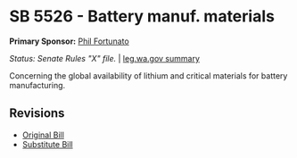 # SB 5526 - Battery manuf. materials
**Primary Sponsor:** [Phil Fortunato](/person/leg/phil.fortunato.md)

*Status: Senate Rules "X" file.* | [leg.wa.gov summary](https://app.leg.wa.gov/billsummary?BillNumber=5526&Year=2021)

Concerning the global availability of lithium and critical materials for battery manufacturing.

## Revisions
* [Original Bill](1/)
* [Substitute Bill](S/)